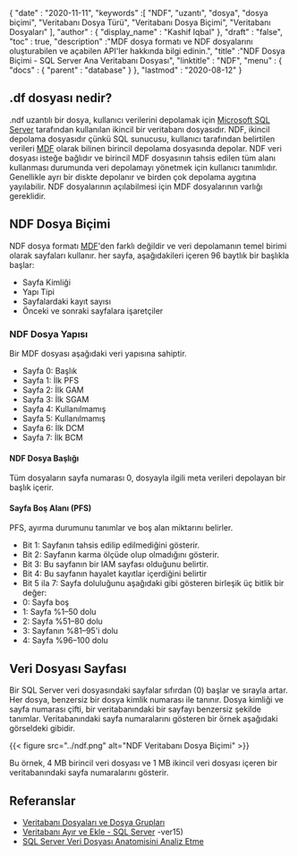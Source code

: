 {
  "date" : "2020-11-11",
  "keywords" :[ "NDF", "uzantı", "dosya", "dosya biçimi", "Veritabanı Dosya Türü", "Veritabanı Dosya Biçimi", "Veritabanı Dosyaları" ],
  "author" : {
    "display_name" : "Kashif Iqbal"
},
  "draft" : "false",
  "toc" : true,
  "description" :"MDF dosya formatı ve NDF dosyalarını oluşturabilen ve açabilen API'ler hakkında bilgi edinin.",
  "title" :"NDF Dosya Biçimi - SQL Server Ana Veritabanı Dosyası",
  "linktitle" : "NDF",
  "menu" : {
    "docs" : {
      "parent" : "database"
}
},
  "lastmod" : "2020-08-12"
}

## .df dosyası nedir?

.ndf uzantılı bir dosya, kullanıcı verilerini depolamak için [Microsoft SQL Server](https://en.wikipedia.org/wiki/Microsoft_SQL_Server) tarafından kullanılan ikincil bir veritabanı dosyasıdır. NDF, ikincil depolama dosyasıdır çünkü SQL sunucusu, kullanıcı tarafından belirtilen verileri [MDF](/tr/veritabanı/mdf/) olarak bilinen birincil depolama dosyasında depolar. NDF veri dosyası isteğe bağlıdır ve birincil MDF dosyasının tahsis edilen tüm alanı kullanması durumunda veri depolamayı yönetmek için kullanıcı tanımlıdır. Genellikle ayrı bir diskte depolanır ve birden çok depolama aygıtına yayılabilir. NDF dosyalarının açılabilmesi için MDF dosyalarının varlığı gereklidir.

## NDF Dosya Biçimi

NDF dosya formatı [MDF](/tr/database/mdf/)'den farklı değildir ve veri depolamanın temel birimi olarak sayfaları kullanır. her sayfa, aşağıdakileri içeren 96 baytlık bir başlıkla başlar:

* Sayfa Kimliği
* Yapı Tipi
* Sayfalardaki kayıt sayısı
* Önceki ve sonraki sayfalara işaretçiler

### NDF Dosya Yapısı

Bir MDF dosyası aşağıdaki veri yapısına sahiptir.

* Sayfa 0: Başlık
* Sayfa 1: İlk PFS
* Sayfa 2: İlk GAM
* Sayfa 3: İlk SGAM
* Sayfa 4: Kullanılmamış
* Sayfa 5: Kullanılmamış
* Sayfa 6: İlk DCM
* Sayfa 7: İlk BCM

#### NDF Dosya Başlığı

Tüm dosyaların sayfa numarası 0, dosyayla ilgili meta verileri depolayan bir başlık içerir.

#### Sayfa Boş Alanı (PFS)
PFS, ayırma durumunu tanımlar ve boş alan miktarını belirler.

* Bit 1: Sayfanın tahsis edilip edilmediğini gösterir.
* Bit 2: Sayfanın karma ölçüde olup olmadığını gösterir.
* Bit 3: Bu sayfanın bir IAM sayfası olduğunu belirtir.
* Bit 4: Bu sayfanın hayalet kayıtlar içerdiğini belirtir
* Bit 5 ila 7: Sayfa doluluğunu aşağıdaki gibi gösteren birleşik üç bitlik bir değer:
* 0: Sayfa boş
* 1: Sayfa %1–50 dolu
* 2: Sayfa %51–80 dolu
* 3: Sayfanın %81–95'i dolu
* 4: Sayfa %96–100 dolu

## Veri Dosyası Sayfası

Bir SQL Server veri dosyasındaki sayfalar sıfırdan (0) başlar ve sırayla artar. Her dosya, benzersiz bir dosya kimlik numarası ile tanınır. Dosya kimliği ve sayfa numarası çifti, bir veritabanındaki bir sayfayı benzersiz şekilde tanımlar. Veritabanındaki sayfa numaralarını gösteren bir örnek aşağıdaki görseldeki gibidir.

{{< figure src="../ndf.png" alt="NDF Veritabanı Dosya Biçimi" >}}

Bu örnek, 4 MB birincil veri dosyası ve 1 MB ikincil veri dosyası içeren bir veritabanındaki sayfa numaralarını gösterir.

## Referanslar

* [Veritabanı Dosyaları ve Dosya Grupları](https://docs.microsoft.com/en-us/sql/relational-databases/databases/database-files-and-filegroups?redirectedfrom=MSDN&view=sql-server-ver15)
* [Veritabanı Ayır ve Ekle - SQL Server](https://docs.microsoft.com/en-us/sql/relational-databases/databases/database-detach-and-attach-sql-server?view=sql-server) -ver15)
* [SQL Server Veri Dosyası Anatomisini Analiz Etme](https://blog.pythian.com/analyzing-sql-server-data-file-anatomy/)


